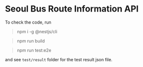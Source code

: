 # Seoul Bus Route Information API

To check the code, run
> npm i -g @nestjs/cli

> npm run build

> npm run test:e2e

and see `test/result` folder for the test result json file. 
